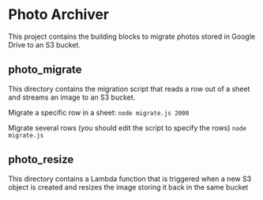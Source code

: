 # Photo Archiver
This project contains the building blocks to migrate photos stored in Google Drive to an S3 bucket. 

## photo_migrate
This directory contains the migration script that reads a row out of a sheet and streams an image to an S3 bucket. 

Migrate a specific row in a sheet:
```node migrate.js 2000```

Migrate several rows (you should edit the script to specify the rows)
```node migrate.js```

## photo_resize
This directory contains a Lambda function that is triggered when a new S3 object is created and resizes the image storing it back in the same bucket


